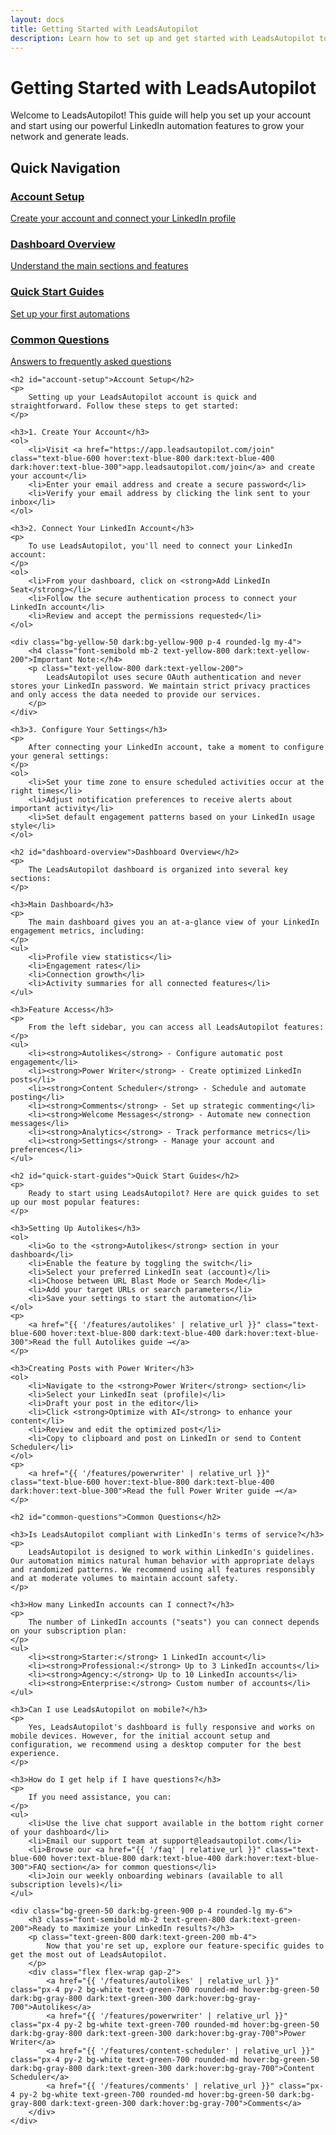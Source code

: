 ```yaml
---
layout: docs
title: Getting Started with LeadsAutopilot
description: Learn how to set up and get started with LeadsAutopilot to automate your LinkedIn engagement and grow your professional network.
---
```


<h1 class="text-3xl font-bold mb-6 text-gray-900 dark:text-white">Getting Started with LeadsAutopilot</h1>

<div class="bg-blue-50 dark:bg-blue-900 p-4 rounded-lg mb-8">
    <p class="text-blue-800 dark:text-blue-200">
        Welcome to LeadsAutopilot! This guide will help you set up your account and start using our powerful LinkedIn automation features to grow your network and generate leads.
    </p>
</div>

<div class="doc-content">
    <h2>Quick Navigation</h2>
    <div class="grid grid-cols-1 md:grid-cols-2 gap-4 mb-8">
        <a href="#account-setup" class="p-4 border border-gray-200 dark:border-gray-700 rounded-lg hover:bg-gray-50 dark:hover:bg-gray-800 transition-colors">
            <h3 class="text-lg font-semibold mb-2">Account Setup</h3>
            <p class="text-gray-600 dark:text-gray-400">Create your account and connect your LinkedIn profile</p>
        </a>
        <a href="#dashboard-overview" class="p-4 border border-gray-200 dark:border-gray-700 rounded-lg hover:bg-gray-50 dark:hover:bg-gray-800 transition-colors">
            <h3 class="text-lg font-semibold mb-2">Dashboard Overview</h3>
            <p class="text-gray-600 dark:text-gray-400">Understand the main sections and features</p>
        </a>
        <a href="#quick-start-guides" class="p-4 border border-gray-200 dark:border-gray-700 rounded-lg hover:bg-gray-50 dark:hover:bg-gray-800 transition-colors">
            <h3 class="text-lg font-semibold mb-2">Quick Start Guides</h3>
            <p class="text-gray-600 dark:text-gray-400">Set up your first automations</p>
        </a>
        <a href="#common-questions" class="p-4 border border-gray-200 dark:border-gray-700 rounded-lg hover:bg-gray-50 dark:hover:bg-gray-800 transition-colors">
            <h3 class="text-lg font-semibold mb-2">Common Questions</h3>
            <p class="text-gray-600 dark:text-gray-400">Answers to frequently asked questions</p>
        </a>
    </div>
    
    <h2 id="account-setup">Account Setup</h2>
    <p>
        Setting up your LeadsAutopilot account is quick and straightforward. Follow these steps to get started:
    </p>
    
    <h3>1. Create Your Account</h3>
    <ol>
        <li>Visit <a href="https://app.leadsautopilot.com/join" class="text-blue-600 hover:text-blue-800 dark:text-blue-400 dark:hover:text-blue-300">app.leadsautopilot.com/join</a> and create your account</li>
        <li>Enter your email address and create a secure password</li>
        <li>Verify your email address by clicking the link sent to your inbox</li>
    </ol>
    
    <h3>2. Connect Your LinkedIn Account</h3>
    <p>
        To use LeadsAutopilot, you'll need to connect your LinkedIn account:
    </p>
    <ol>
        <li>From your dashboard, click on <strong>Add LinkedIn Seat</strong></li>
        <li>Follow the secure authentication process to connect your LinkedIn account</li>
        <li>Review and accept the permissions requested</li>
    </ol>
    
    <div class="bg-yellow-50 dark:bg-yellow-900 p-4 rounded-lg my-4">
        <h4 class="font-semibold mb-2 text-yellow-800 dark:text-yellow-200">Important Note:</h4>
        <p class="text-yellow-800 dark:text-yellow-200">
            LeadsAutopilot uses secure OAuth authentication and never stores your LinkedIn password. We maintain strict privacy practices and only access the data needed to provide our services.
        </p>
    </div>
    
    <h3>3. Configure Your Settings</h3>
    <p>
        After connecting your LinkedIn account, take a moment to configure your general settings:
    </p>
    <ol>
        <li>Set your time zone to ensure scheduled activities occur at the right times</li>
        <li>Adjust notification preferences to receive alerts about important activity</li>
        <li>Set default engagement patterns based on your LinkedIn usage style</li>
    </ol>
    
    <h2 id="dashboard-overview">Dashboard Overview</h2>
    <p>
        The LeadsAutopilot dashboard is organized into several key sections:
    </p>
    
    <h3>Main Dashboard</h3>
    <p>
        The main dashboard gives you an at-a-glance view of your LinkedIn engagement metrics, including:
    </p>
    <ul>
        <li>Profile view statistics</li>
        <li>Engagement rates</li>
        <li>Connection growth</li>
        <li>Activity summaries for all connected features</li>
    </ul>
    
    <h3>Feature Access</h3>
    <p>
        From the left sidebar, you can access all LeadsAutopilot features:
    </p>
    <ul>
        <li><strong>Autolikes</strong> - Configure automatic post engagement</li>
        <li><strong>Power Writer</strong> - Create optimized LinkedIn posts</li>
        <li><strong>Content Scheduler</strong> - Schedule and automate posting</li>
        <li><strong>Comments</strong> - Set up strategic commenting</li>
        <li><strong>Welcome Messages</strong> - Automate new connection messages</li>
        <li><strong>Analytics</strong> - Track performance metrics</li>
        <li><strong>Settings</strong> - Manage your account and preferences</li>
    </ul>
    
    <h2 id="quick-start-guides">Quick Start Guides</h2>
    <p>
        Ready to start using LeadsAutopilot? Here are quick guides to set up our most popular features:
    </p>
    
    <h3>Setting Up Autolikes</h3>
    <ol>
        <li>Go to the <strong>Autolikes</strong> section in your dashboard</li>
        <li>Enable the feature by toggling the switch</li>
        <li>Select your preferred LinkedIn seat (account)</li>
        <li>Choose between URL Blast Mode or Search Mode</li>
        <li>Add your target URLs or search parameters</li>
        <li>Save your settings to start the automation</li>
    </ol>
    <p>
        <a href="{{ '/features/autolikes' | relative_url }}" class="text-blue-600 hover:text-blue-800 dark:text-blue-400 dark:hover:text-blue-300">Read the full Autolikes guide →</a>
    </p>
    
    <h3>Creating Posts with Power Writer</h3>
    <ol>
        <li>Navigate to the <strong>Power Writer</strong> section</li>
        <li>Select your LinkedIn seat (profile)</li>
        <li>Draft your post in the editor</li>
        <li>Click <strong>Optimize with AI</strong> to enhance your content</li>
        <li>Review and edit the optimized post</li>
        <li>Copy to clipboard and post on LinkedIn or send to Content Scheduler</li>
    </ol>
    <p>
        <a href="{{ '/features/powerwriter' | relative_url }}" class="text-blue-600 hover:text-blue-800 dark:text-blue-400 dark:hover:text-blue-300">Read the full Power Writer guide →</a>
    </p>
    
    <h2 id="common-questions">Common Questions</h2>
    
    <h3>Is LeadsAutopilot compliant with LinkedIn's terms of service?</h3>
    <p>
        LeadsAutopilot is designed to work within LinkedIn's guidelines. Our automation mimics natural human behavior with appropriate delays and randomized patterns. We recommend using all features responsibly and at moderate volumes to maintain account safety.
    </p>
    
    <h3>How many LinkedIn accounts can I connect?</h3>
    <p>
        The number of LinkedIn accounts ("seats") you can connect depends on your subscription plan:
    </p>
    <ul>
        <li><strong>Starter:</strong> 1 LinkedIn account</li>
        <li><strong>Professional:</strong> Up to 3 LinkedIn accounts</li>
        <li><strong>Agency:</strong> Up to 10 LinkedIn accounts</li>
        <li><strong>Enterprise:</strong> Custom number of accounts</li>
    </ul>
    
    <h3>Can I use LeadsAutopilot on mobile?</h3>
    <p>
        Yes, LeadsAutopilot's dashboard is fully responsive and works on mobile devices. However, for the initial account setup and configuration, we recommend using a desktop computer for the best experience.
    </p>
    
    <h3>How do I get help if I have questions?</h3>
    <p>
        If you need assistance, you can:
    </p>
    <ul>
        <li>Use the live chat support available in the bottom right corner of your dashboard</li>
        <li>Email our support team at support@leadsautopilot.com</li>
        <li>Browse our <a href="{{ '/faq' | relative_url }}" class="text-blue-600 hover:text-blue-800 dark:text-blue-400 dark:hover:text-blue-300">FAQ section</a> for common questions</li>
        <li>Join our weekly onboarding webinars (available to all subscription levels)</li>
    </ul>
    
    <div class="bg-green-50 dark:bg-green-900 p-4 rounded-lg my-6">
        <h3 class="font-semibold mb-2 text-green-800 dark:text-green-200">Ready to maximize your LinkedIn results?</h3>
        <p class="text-green-800 dark:text-green-200 mb-4">
            Now that you're set up, explore our feature-specific guides to get the most out of LeadsAutopilot.
        </p>
        <div class="flex flex-wrap gap-2">
            <a href="{{ '/features/autolikes' | relative_url }}" class="px-4 py-2 bg-white text-green-700 rounded-md hover:bg-green-50 dark:bg-gray-800 dark:text-green-300 dark:hover:bg-gray-700">Autolikes</a>
            <a href="{{ '/features/powerwriter' | relative_url }}" class="px-4 py-2 bg-white text-green-700 rounded-md hover:bg-green-50 dark:bg-gray-800 dark:text-green-300 dark:hover:bg-gray-700">Power Writer</a>
            <a href="{{ '/features/content-scheduler' | relative_url }}" class="px-4 py-2 bg-white text-green-700 rounded-md hover:bg-green-50 dark:bg-gray-800 dark:text-green-300 dark:hover:bg-gray-700">Content Scheduler</a>
            <a href="{{ '/features/comments' | relative_url }}" class="px-4 py-2 bg-white text-green-700 rounded-md hover:bg-green-50 dark:bg-gray-800 dark:text-green-300 dark:hover:bg-gray-700">Comments</a>
        </div>
    </div>
</div> 